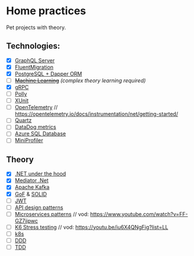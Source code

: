 # Home practices
Pet projects with theory.

## Technologies:
- [x] [GraphQL Server](src/Practices.GraphQL)
- [x] [FluentMigration](src/Practices.FluentMigration)
- [x] [PostgreSQL + Dapper ORM](src/Practices.PostgreSQL)
- [ ] [~~Machine Learning~~](src/Practices.ML.Net) _(complex theory learning required)_
- [x] [gRPC](src/Practices.gRPC)
- [ ] [Polly]()
- [ ] [XUnit]()
- [ ] [OpenTelemetry]() // https://opentelemetry.io/docs/instrumentation/net/getting-started/
- [ ] [Quartz]()
- [ ] [DataDog metrics]()
- [ ] [Azure SQL Database]()
- [ ] [MiniProfiler]()
 
## Theory
- [x] [.NET under the hood](docs/dotnet.md)
- [x] [Mediator .Net](docs/mediator.md)
- [x] [Apache Kafka](docs/Kafka.md)
- [x] [GoF](docs/patterns.md) & [SOLID](docs/patterns.md#SOLID)
- [ ] [JWT]()
- [ ] [API design patterns]()
- [ ] [Microservices patterns]() // vod: https://www.youtube.com/watch?v=FF-GZ7iipwc
- [ ] [K6 Stress testing]() // vod: https://youtu.be/iu6X4QNgFig?list=LL
- [ ] [k8s]()
- [ ] [DDD](docs/DDD.md)
- [ ] [TDD]()